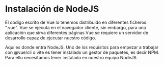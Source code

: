 # Instalación de NodeJS

El código escrito de Vue lo tenemos distribuido en diferentes ficheros ".vue". Vue se ejecuta en el navegador cliente, sin embargo, para una aplicación que sirva diferentes páginas Vue se requiere un servidor de desarrollo capaz de ejecutar nuestro código.

Aquí es donde entra NodeJS. Uno de los requisitos para empezar a trabajar con @vue/cli o vite es tener instalado un gestor de paquetes, es decir NPM. Para ello necesitamos tener instalado en nuestro equipo NodeJS.